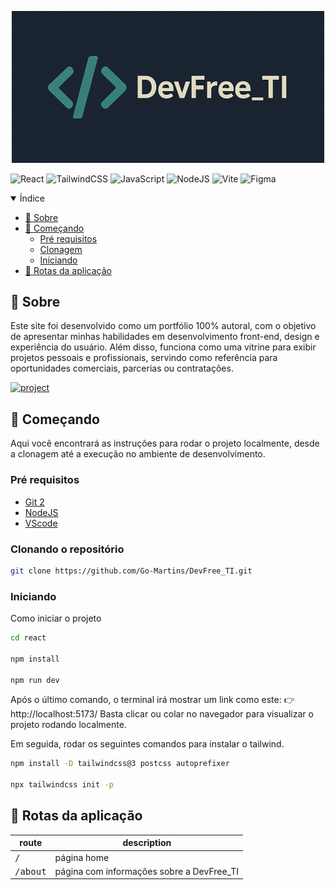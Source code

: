[PROJECT__BADGE]: https://img.shields.io/badge/📱Visit_this_project-000?style=for-the-badge&logo=project
[PROJECT__URL]: https://dev-free-ti.vercel.app


<p align="center">
  <img src="assets/logo-devfreeti.png" alt="Logo DevFree_TI" width="500"/>
</p>


![React](https://img.shields.io/badge/react-%2320232a.svg?style=for-the-badge&logo=react&logoColor=%2361DAFB)
![TailwindCSS](https://img.shields.io/badge/tailwindcss-%2338B2AC.svg?style=for-the-badge&logo=tailwind-css&logoColor=white)
![JavaScript](https://img.shields.io/badge/javascript-%23323330.svg?style=for-the-badge&logo=javascript&logoColor=%23F7DF1E)
![NodeJS](https://img.shields.io/badge/node.js-6DA55F?style=for-the-badge&logo=node.js&logoColor=white)
![Vite](https://img.shields.io/badge/vite-%23646CFF.svg?style=for-the-badge&logo=vite&logoColor=white)
![Figma](https://img.shields.io/badge/figma-%23F24E1E.svg?style=for-the-badge&logo=figma&logoColor=white)
<details open="open">
<summary>Índice</summary>
 
- [📌 Sobre](#started)
- [🚀 Começando](#started)
  - [Pré requisitos](#prerequisites)
  - [Clonagem](#cloning)
  - [Iniciando](#starting)
- [📍 Rotas da aplicação](#routes)

<h2 id="started">📌 Sobre</h2>

Este site foi desenvolvido como um portfólio 100% autoral, com o objetivo de apresentar minhas habilidades em desenvolvimento front-end, design e experiência do usuário. Além disso, funciona como uma vitrine para exibir projetos pessoais e profissionais, servindo como referência para oportunidades comerciais, parcerias ou contratações.

[![project][PROJECT__BADGE]][PROJECT__URL]

<h2 id="started">🚀 Começando</h2>

Aqui você encontrará as instruções para rodar o projeto localmente, desde a clonagem até a execução no ambiente de desenvolvimento.

<h3>Pré requisitos</h3>


- [Git 2](https://github.com)
- [NodeJS](https://github.com/)
- [VScode](https://code.visualstudio.com/)

<h3>Clonando o repositório</h3>

```bash
git clone https://github.com/Go-Martins/DevFree_TI.git
```

<h3>Iniciando</h3>

Como iniciar o projeto

```bash
cd react

npm install

npm run dev
```
Após o último comando, o terminal irá mostrar um link como este:
👉 http://localhost:5173/
Basta clicar ou colar no navegador para visualizar o projeto rodando localmente.

Em seguida, rodar os seguintes comandos para instalar o tailwind.

```bash
npm install -D tailwindcss@3 postcss autoprefixer

npx tailwindcss init -p
```

<h2 id="routes">📍 Rotas da aplicação</h2>


| route               | description                                          
|----------------------|-----------------------------------------------------
| <kbd>/</kbd>     | página home
| <kbd>/about</kbd>     | página com informações sobre a DevFree_TI

